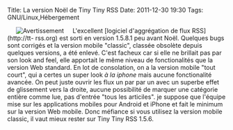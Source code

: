 Title: La version Noël de Tiny Tiny RSS
Date: 2011-12-30 19:30
Tags: GNU/Linux,Hébergement



 <img src="images/06x/signal_sncf_avertissement.tb.jpg"
alt="Avertissement" title="Avertissement" style="float:left; margin: 0px 20px"
checked="true" /> L'excellent [logiciel d'aggrégation de flux RSS](http://tt-
rss.org) est sorti en version 1.5.8.1 peu avant Noël. Quelques bugs sont
corrigés et la version mobile "classic", classée obsolète depuis quelques
versions, a été enlevé. C'est facheux car si elle ne brillait pas par son
look and feel, elle apportait le même niveau de fonctionalités que la version
Web standard. En lot de consolation, on a la version mobile "tout court", qui a
certes un super look *à la iphone* mais aucune fonctionalité avancée. On peut
juste ouvrir les flux un par par un avec un superbe effet de glissement vers la
droite, aucune possibilité de marquer une catégorie entière comme lue, pas
d'entrée "tous les articiles". je suppose que l'équipe mise sur les
applications mobiles pour Android et iPhone et fait le minimum sur la version
Web mobile. Donc méfiance si vous utilisez la version mobile classic, il vaut
mieux rester sur Tiny Tiny RSS 1.5.6.
